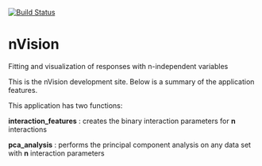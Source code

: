 [![Build Status](https://travis-ci.org/OlivierRynne/nVision.svg?branch=master)](https://travis-ci.org/OlivierRynne/nVision)

# **n**Vision

Fitting and visualization of responses with n-independent variables

This is the nVision development site. Below is a summary of the application features.

This application has two functions:

**interaction_features** : creates the binary interaction parameters for **n** interactions

**pca_analysis** : performs the principal component analysis on any data set with **n** interaction parameters
